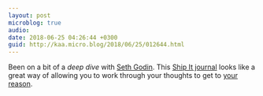 ```yaml
---
layout: post
microblog: true
audio: 
date: 2018-06-25 04:26:44 +0300
guid: http://kaa.micro.blog/2018/06/25/012644.html
---
```

Been on a bit of a _deep dive_ with [Seth Godin](https://seths.blog). This [Ship It journal](https://www.moo.com/uk/products/notebooks/seth-godin-notebook.html) looks like a great way of allowing you to work through your thoughts to get to [your reason](https://www.kaa.bz/2018/04/27/ive-not-been.html).
